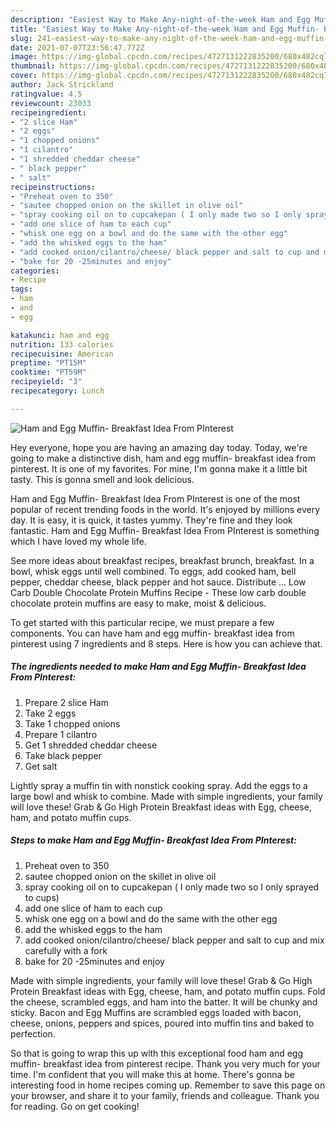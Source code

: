 ```yaml
---
description: "Easiest Way to Make Any-night-of-the-week Ham and Egg Muffin- Breakfast Idea From PInterest"
title: "Easiest Way to Make Any-night-of-the-week Ham and Egg Muffin- Breakfast Idea From PInterest"
slug: 241-easiest-way-to-make-any-night-of-the-week-ham-and-egg-muffin-breakfast-idea-from-pinterest
date: 2021-07-07T23:56:47.772Z
image: https://img-global.cpcdn.com/recipes/4727131222835200/680x482cq70/ham-and-egg-muffin-breakfast-idea-from-pinterest-recipe-main-photo.jpg
thumbnail: https://img-global.cpcdn.com/recipes/4727131222835200/680x482cq70/ham-and-egg-muffin-breakfast-idea-from-pinterest-recipe-main-photo.jpg
cover: https://img-global.cpcdn.com/recipes/4727131222835200/680x482cq70/ham-and-egg-muffin-breakfast-idea-from-pinterest-recipe-main-photo.jpg
author: Jack Strickland
ratingvalue: 4.5
reviewcount: 23033
recipeingredient:
- "2 slice Ham"
- "2 eggs"
- "1 chopped onions"
- "1 cilantro"
- "1 shredded cheddar cheese"
- " black pepper"
- " salt"
recipeinstructions:
- "Preheat oven to 350"
- "sautee chopped onion on the skillet in olive oil"
- "spray cooking oil on to cupcakepan ( I only made two so I only sprayed to cups)"
- "add one slice of ham to each cup"
- "whisk one egg on a bowl and do the same with the other egg"
- "add the whisked eggs to the ham"
- "add cooked onion/cilantro/cheese/ black pepper and salt to cup and mix carefully with a fork"
- "bake for 20 -25minutes and enjoy"
categories:
- Recipe
tags:
- ham
- and
- egg

katakunci: ham and egg 
nutrition: 133 calories
recipecuisine: American
preptime: "PT15M"
cooktime: "PT59M"
recipeyield: "3"
recipecategory: Lunch

---
```



![Ham and Egg Muffin- Breakfast Idea From PInterest](https://img-global.cpcdn.com/recipes/4727131222835200/680x482cq70/ham-and-egg-muffin-breakfast-idea-from-pinterest-recipe-main-photo.jpg)

Hey everyone, hope you are having an amazing day today. Today, we're going to make a distinctive dish, ham and egg muffin- breakfast idea from pinterest. It is one of my favorites. For mine, I'm gonna make it a little bit tasty. This is gonna smell and look delicious.

Ham and Egg Muffin- Breakfast Idea From PInterest is one of the most popular of recent trending foods in the world. It's enjoyed by millions every day. It is easy, it is quick, it tastes yummy. They're fine and they look fantastic. Ham and Egg Muffin- Breakfast Idea From PInterest is something which I have loved my whole life.

See more ideas about breakfast recipes, breakfast brunch, breakfast. In a bowl, whisk eggs until well combined. To eggs, add cooked ham, bell pepper, cheddar cheese, black pepper and hot sauce. Distribute … Low Carb Double Chocolate Protein Muffins Recipe - These low carb double chocolate protein muffins are easy to make, moist &amp; delicious.


To get started with this particular recipe, we must prepare a few components. You can have ham and egg muffin- breakfast idea from pinterest using 7 ingredients and 8 steps. Here is how you can achieve that.

<!--inarticleads1-->

##### The ingredients needed to make Ham and Egg Muffin- Breakfast Idea From PInterest:

1. Prepare 2 slice Ham
1. Take 2 eggs
1. Take 1 chopped onions
1. Prepare 1 cilantro
1. Get 1 shredded cheddar cheese
1. Take  black pepper
1. Get  salt


Lightly spray a muffin tin with nonstick cooking spray. Add the eggs to a large bowl and whisk to combine. Made with simple ingredients, your family will love these! Grab &amp; Go High Protein Breakfast ideas with Egg, cheese, ham, and potato muffin cups. 

<!--inarticleads2-->

##### Steps to make Ham and Egg Muffin- Breakfast Idea From PInterest:

1. Preheat oven to 350
1. sautee chopped onion on the skillet in olive oil
1. spray cooking oil on to cupcakepan ( I only made two so I only sprayed to cups)
1. add one slice of ham to each cup
1. whisk one egg on a bowl and do the same with the other egg
1. add the whisked eggs to the ham
1. add cooked onion/cilantro/cheese/ black pepper and salt to cup and mix carefully with a fork
1. bake for 20 -25minutes and enjoy


Made with simple ingredients, your family will love these! Grab &amp; Go High Protein Breakfast ideas with Egg, cheese, ham, and potato muffin cups. Fold the cheese, scrambled eggs, and ham into the batter. It will be chunky and sticky. Bacon and Egg Muffins are scrambled eggs loaded with bacon, cheese, onions, peppers and spices, poured into muffin tins and baked to perfection. 

So that is going to wrap this up with this exceptional food ham and egg muffin- breakfast idea from pinterest recipe. Thank you very much for your time. I'm confident that you will make this at home. There's gonna be interesting food in home recipes coming up. Remember to save this page on your browser, and share it to your family, friends and colleague. Thank you for reading. Go on get cooking!

